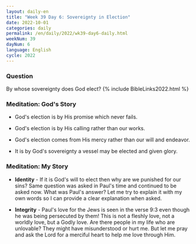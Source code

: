 ```yaml
---
layout: daily-en
title: "Week 39 Day 6: Sovereignty in Election"
date: 2022-10-01
categories: daily
permalink: /en/daily/2022/wk39-day6-daily.html
weekNum: 39
dayNum: 6
language: English
cycle: 2022
---
```

### Question     
By whose sovereignty does God elect?
{% include BibleLinks2022.html %} 

### Meditation: God's Story   
+ God's election is by His promise which never fails. 

+ God's election is by His calling rather than our works. 

+ God's election comes from His mercy rather than our will and endeavor. 

+ It is by God's sovereignty a vessel may be elected and given glory. 

### Meditation: My Story   
+ **Identity** - If it is God's will to elect then why are we punished for our sins? Same question was asked in Paul's time and continued to be asked now. What was Paul's answer? Let me try to explain it with my own words so I can provide a clear explanation when asked. 

+ **Integrity** - Paul's love for the Jews is seen in the verse 9:3 even though he was being persecuted by them! This is not a fleshly love, not a worldly love, but a Godly love. Are there people in my life who are unlovable? They might have misunderstood or hurt me. But let me pray and ask the Lord for a merciful heart to help me love through Him. 
